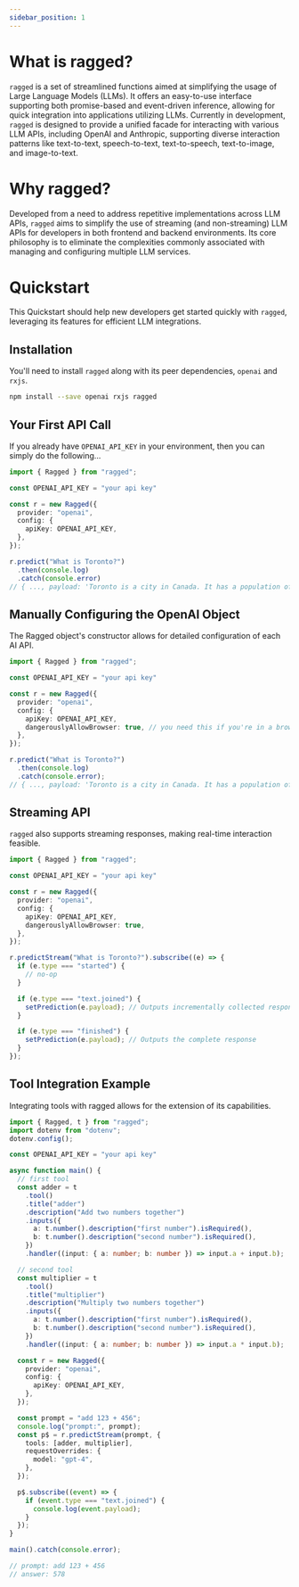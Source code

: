 ```yaml
---
sidebar_position: 1
---
```


# What is ragged?

`ragged` is a set of streamlined functions aimed at simplifying the usage of Large Language Models (LLMs). It offers an easy-to-use interface supporting both promise-based and event-driven inference, allowing for quick integration into applications utilizing LLMs. Currently in development, `ragged` is designed to provide a unified facade for interacting with various LLM APIs, including OpenAI and Anthropic, supporting diverse interaction patterns like text-to-text, speech-to-text, text-to-speech, text-to-image, and image-to-text.

# Why ragged?

Developed from a need to address repetitive implementations across LLM APIs, `ragged` aims to simplify the use of streaming (and non-streaming) LLM APIs for developers in both frontend and backend environments. Its core philosophy is to eliminate the complexities commonly associated with managing and configuring multiple LLM services.

# Quickstart

This Quickstart should help new developers get started quickly with `ragged`, leveraging its features for efficient LLM integrations.

## Installation

You'll need to install `ragged` along with its peer dependencies, `openai` and `rxjs`.

```sh
npm install --save openai rxjs ragged
```

## Your First API Call

If you already have `OPENAI_API_KEY` in your environment, then you can simply do the following...

```ts
import { Ragged } from "ragged";

const OPENAI_API_KEY = "your api key"

const r = new Ragged({
  provider: "openai",
  config: {
    apiKey: OPENAI_API_KEY,
  },
});

r.predict("What is Toronto?")
  .then(console.log)
  .catch(console.error)
// { ..., payload: 'Toronto is a city in Canada. It has a population of...'}
```

## Manually Configuring the OpenAI Object

The Ragged object's constructor allows for detailed configuration of each AI API.

```ts
import { Ragged } from "ragged";

const OPENAI_API_KEY = "your api key"

const r = new Ragged({
  provider: "openai",
  config: {
    apiKey: OPENAI_API_KEY,
    dangerouslyAllowBrowser: true, // you need this if you're in a browser
  },
});

r.predict("What is Toronto?")
  .then(console.log)
  .catch(console.error);
// { ..., payload: 'Toronto is a city in Canada. It has a population of...'}
```

## Streaming API

`ragged` also supports streaming responses, making real-time interaction feasible.

```ts
import { Ragged } from "ragged";

const OPENAI_API_KEY = "your api key"

const r = new Ragged({
  provider: "openai",
  config: {
    apiKey: OPENAI_API_KEY,
    dangerouslyAllowBrowser: true,
  },
});

r.predictStream("What is Toronto?").subscribe((e) => {
  if (e.type === "started") {
    // no-op
  }

  if (e.type === "text.joined") {
    setPrediction(e.payload); // Outputs incrementally collected responses
  }

  if (e.type === "finished") {
    setPrediction(e.payload); // Outputs the complete response
  }
});
```

## Tool Integration Example

Integrating tools with ragged allows for the extension of its capabilities.

```ts
import { Ragged, t } from "ragged";
import dotenv from "dotenv";
dotenv.config();

const OPENAI_API_KEY = "your api key"

async function main() {
  // first tool
  const adder = t
    .tool()
    .title("adder")
    .description("Add two numbers together")
    .inputs({
      a: t.number().description("first number").isRequired(),
      b: t.number().description("second number").isRequired(),
    })
    .handler((input: { a: number; b: number }) => input.a + input.b);

  // second tool
  const multiplier = t
    .tool()
    .title("multiplier")
    .description("Multiply two numbers together")
    .inputs({
      a: t.number().description("first number").isRequired(),
      b: t.number().description("second number").isRequired(),
    })
    .handler((input: { a: number; b: number }) => input.a * input.b);

  const r = new Ragged({
    provider: "openai",
    config: {
      apiKey: OPENAI_API_KEY,
    },
  });

  const prompt = "add 123 + 456";
  console.log("prompt:", prompt);
  const p$ = r.predictStream(prompt, {
    tools: [adder, multiplier],
    requestOverrides: {
      model: "gpt-4",
    },
  });

  p$.subscribe((event) => {
    if (event.type === "text.joined") {
      console.log(event.payload);
    }
  });
}

main().catch(console.error);

// prompt: add 123 + 456
// answer: 578
```

